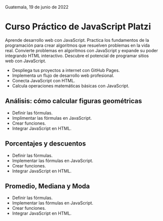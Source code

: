 Guatemala, 19 de junio de 2022
# Curso Práctico de JavaScript Platzi
Aprende desarrollo web con JavaScript. Practica los fundamentos de la programación para crear algoritmos que resuelven problemas en la vida real. Convierte problemas en algoritmos con JavaScript y expande su poder integrando HTML interactivo. Descubre el potencial de programar sitios web con JavaScript.
- Despliega tus proyectos a internet con GitHub Pages.
- Implementa un flujo de desarrollo web profesional.
- Conecta JavaScript con HTML.
- Calcula operaciones matemáticas básicas con JavaScript.


## Análisis: cómo calcular figuras geométricas
- Definir las fórmulas.
- Implimentar las fórmulas en JavaScript.
- Crear funciones.
- Integrar JavaScript en HTML.

## Porcentajes y descuentos
- Definir las fórmulas.
- Implementar las fórmulas en JavaScript.
- Crear funciones.
- Integrar JavaScript en HTML.

## Promedio, Mediana y Moda
- Definir las fórmulas.
- Implementar las fórmulas en JavaScript.
- Crear funciones.
- Integrar JavaScript en HTML.

